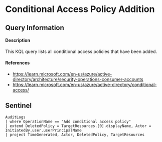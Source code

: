# Conditional Access Policy Addition

## Query Information

#### Description
This KQL query lists all conditional access policies that have been added.

#### References
- https://learn.microsoft.com/en-us/azure/active-directory/architecture/security-operations-consumer-accounts
- https://learn.microsoft.com/en-us/azure/active-directory/conditional-access/


## Sentinel
```KQL
AuditLogs
| where OperationName == "Add conditional access policy"
| extend DeletedPolicy = TargetResources.[0].displayName, Actor = InitiatedBy.user.userPrincipalName
| project TimeGenerated, Actor, DeletedPolicy, TargetResources
```
